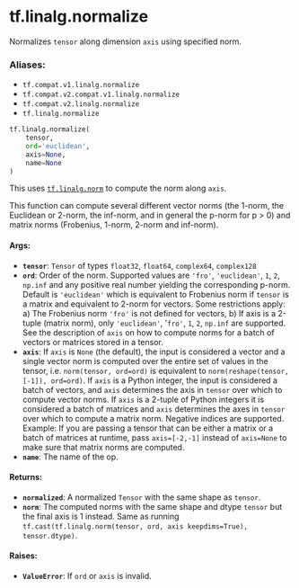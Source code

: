 <div itemscope itemtype="http://developers.google.com/ReferenceObject">
<meta itemprop="name" content="tf.linalg.normalize" />
<meta itemprop="path" content="Stable" />
</div>

# tf.linalg.normalize

Normalizes `tensor` along dimension `axis` using specified norm.

### Aliases:

* `tf.compat.v1.linalg.normalize`
* `tf.compat.v2.compat.v1.linalg.normalize`
* `tf.compat.v2.linalg.normalize`
* `tf.linalg.normalize`

``` python
tf.linalg.normalize(
    tensor,
    ord='euclidean',
    axis=None,
    name=None
)
```

<!-- Placeholder for "Used in" -->

This uses <a href="../../tf/norm.md"><code>tf.linalg.norm</code></a> to compute the norm along `axis`.

This function can compute several different vector norms (the 1-norm, the
Euclidean or 2-norm, the inf-norm, and in general the p-norm for p > 0) and
matrix norms (Frobenius, 1-norm, 2-norm and inf-norm).

#### Args:


* <b>`tensor`</b>: `Tensor` of types `float32`, `float64`, `complex64`, `complex128`
* <b>`ord`</b>: Order of the norm. Supported values are `'fro'`, `'euclidean'`, `1`,
  `2`, `np.inf` and any positive real number yielding the corresponding
  p-norm. Default is `'euclidean'` which is equivalent to Frobenius norm if
  `tensor` is a matrix and equivalent to 2-norm for vectors.
  Some restrictions apply: a) The Frobenius norm `'fro'` is not defined for
    vectors, b) If axis is a 2-tuple (matrix norm), only `'euclidean'`,
    '`fro'`, `1`, `2`, `np.inf` are supported. See the description of `axis`
    on how to compute norms for a batch of vectors or matrices stored in a
    tensor.
* <b>`axis`</b>: If `axis` is `None` (the default), the input is considered a vector
  and a single vector norm is computed over the entire set of values in the
  tensor, i.e. `norm(tensor, ord=ord)` is equivalent to
  `norm(reshape(tensor, [-1]), ord=ord)`. If `axis` is a Python integer, the
  input is considered a batch of vectors, and `axis` determines the axis in
  `tensor` over which to compute vector norms. If `axis` is a 2-tuple of
  Python integers it is considered a batch of matrices and `axis` determines
  the axes in `tensor` over which to compute a matrix norm.
  Negative indices are supported. Example: If you are passing a tensor that
    can be either a matrix or a batch of matrices at runtime, pass
    `axis=[-2,-1]` instead of `axis=None` to make sure that matrix norms are
    computed.
* <b>`name`</b>: The name of the op.


#### Returns:


* <b>`normalized`</b>: A normalized `Tensor` with the same shape as `tensor`.
* <b>`norm`</b>: The computed norms with the same shape and dtype `tensor` but the
  final axis is 1 instead. Same as running
  `tf.cast(tf.linalg.norm(tensor, ord, axis keepdims=True), tensor.dtype)`.


#### Raises:


* <b>`ValueError`</b>: If `ord` or `axis` is invalid.
